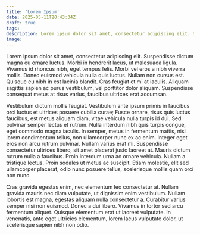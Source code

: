 ```yaml
---
title: 'Lorem Ipsum'
date: 2025-05-11T20:43:34Z
draft: true
tags:
description: Lorem ipsum dolor sit amet, consectetur adipiscing elit. Suspendisse dictum magna eu ornare luctus
image:
---
```

Lorem ipsum dolor sit amet, consectetur adipiscing elit. Suspendisse dictum magna eu ornare luctus. Morbi in hendrerit lacus, ut malesuada ligula. Vivamus id rhoncus nibh, eget tempus felis. Morbi vel eros a nibh viverra mollis. Donec euismod vehicula nulla quis luctus. Nullam non cursus est. Quisque eu nibh in est lacinia blandit. Cras feugiat et mi at iaculis. Aliquam sagittis sapien ac purus vestibulum, vel porttitor dolor aliquam. Suspendisse consequat metus at risus varius, faucibus ultrices erat accumsan.

Vestibulum dictum mollis feugiat. Vestibulum ante ipsum primis in faucibus orci luctus et ultrices posuere cubilia curae; Fusce ornare, risus quis luctus faucibus, est metus aliquam diam, vitae vehicula nulla turpis id dui. Sed pulvinar semper lectus et rutrum. Nulla interdum nibh quis turpis congue, eget commodo magna iaculis. In semper, metus in fermentum mattis, nisl lorem condimentum tellus, non ullamcorper nunc ex ac enim. Integer eget eros non arcu rutrum pulvinar. Nullam varius erat mi. Suspendisse consectetur ultrices libero, sit amet placerat justo laoreet at. Mauris dictum rutrum nulla a faucibus. Proin interdum urna ac ornare vehicula. Nullam a tristique lectus. Proin sodales ut metus ac suscipit. Etiam molestie, elit sed ullamcorper placerat, odio nunc posuere tellus, scelerisque mollis quam orci non nunc.

Cras gravida egestas enim, nec elementum leo consectetur at. Nullam gravida mauris nec diam vulputate, ut dignissim enim vestibulum. Nullam lobortis est magna, egestas aliquam nulla consectetur a. Curabitur varius semper nisi non euismod. Donec a dui libero. Vivamus in tortor sed arcu fermentum aliquet. Quisque elementum erat ut laoreet vulputate. In venenatis, ante eget ultricies elementum, lorem lacus vulputate dolor, ut scelerisque sapien nibh non odio.